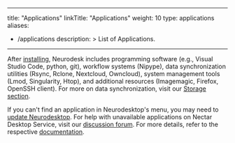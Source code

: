 
---
title: "Applications"
linkTitle: "Applications"
weight: 10
type: applications
aliases:
- /applications
description: >
  List of Applications. 
---


After [installing](https://www.neurodesk.org/docs/neurodesktop/getting-started/), Neurodesk includes programming software (e.g., Visual Studio Code, python, git), workflow systems (Nipype), data synchronization utilities (Rsync, Rclone, Nextcloud, Owncloud), system management tools (Lmod, Singularity, Htop), and additional resources (Imagemagic, Firefox, OpenSSH client). For more on data synchronization, visit our [Storage section](/docs/neurodesktop/docs/getting-started/storage/).

If you can't find an application in Neurodesktop's menu, you may need to [update Neurodesktop](https://www.neurodesk.org/docs/neurodesktop/getting-started/). For help with unavailable applications on Nectar Desktop Service, visit our [discussion forum](https://github.com/orgs/NeuroDesk/discussions). For more details, refer to the respective [documentation](https://www.neurodesk.org/docs/neurodesktop/tutorials).